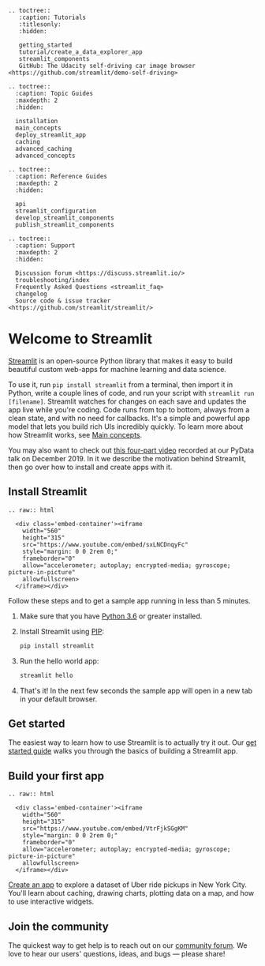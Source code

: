 ```eval_rst
.. toctree::
   :caption: Tutorials
   :titlesonly:
   :hidden:

   getting_started
   tutorial/create_a_data_explorer_app
   streamlit_components
   GitHub: The Udacity self-driving car image browser <https://github.com/streamlit/demo-self-driving>

.. toctree::
  :caption: Topic Guides
  :maxdepth: 2
  :hidden:

  installation
  main_concepts
  deploy_streamlit_app
  caching
  advanced_caching
  advanced_concepts

.. toctree::
  :caption: Reference Guides
  :maxdepth: 2
  :hidden:

  api
  streamlit_configuration
  develop_streamlit_components
  publish_streamlit_components

.. toctree::
  :caption: Support
  :maxdepth: 2
  :hidden:

  Discussion forum <https://discuss.streamlit.io/>
  troubleshooting/index
  Frequently Asked Questions <streamlit_faq>
  changelog
  Source code & issue tracker <https://github.com/streamlit/streamlit/>
```

# Welcome to Streamlit

[Streamlit](https://streamlit.io) is an open-source Python library that makes it
easy to build beautiful custom web-apps for machine learning and data science.

To use it, run `pip install streamlit` from a terminal, then import it in Python, write a couple lines
of code, and run your script with `streamlit run [filename]`. Streamlit watches
for changes on each save and updates the app live while you're coding. Code
runs from top to bottom, always from a clean state, and with no need for
callbacks. It's a simple and powerful app model that lets you build rich UIs
incredibly quickly. To learn more about how Streamlit works, see [Main
concepts](main_concepts.md).

You may also want to check out [this four-part
video](https://www.youtube.com/watch?v=R2nr1uZ8ffc&list=PLgkF0qak9G49QlteBtxUIPapT8TzfPuB8)
recorded at our PyData talk on December 2019. In it we describe the motivation
behind Streamlit, then go over how to install and create apps with it.

## Install Streamlit

```eval_rst
.. raw:: html

  <div class='embed-container'><iframe
    width="560"
    height="315"
    src="https://www.youtube.com/embed/sxLNCDnqyFc"
    style="margin: 0 0 2rem 0;"
    frameborder="0"
    allow="accelerometer; autoplay; encrypted-media; gyroscope; picture-in-picture"
    allowfullscreen>
  </iframe></div>
```

Follow these steps and to get a sample app running in less than 5 minutes.

1. Make sure that you have [Python 3.6](https://www.python.org/downloads/) or greater installed.
1. Install Streamlit using [PIP](https://pip.pypa.io/en/stable/installing/):

   ```bash
   pip install streamlit
   ```

1. Run the hello world app:

   ```bash
   streamlit hello
   ```

1. That's it! In the next few seconds the sample app will open in a new tab in
   your default browser.

## Get started

The easiest way to learn how to use Streamlit is to actually try it out. Our
[get started guide](getting_started.md) walks you through the basics
of building a Streamlit app.

## Build your first app

```eval_rst
.. raw:: html

  <div class='embed-container'><iframe
    width="560"
    height="315"
    src="https://www.youtube.com/embed/VtrFjkSGgKM"
    style="margin: 0 0 2rem 0;"
    frameborder="0"
    allow="accelerometer; autoplay; encrypted-media; gyroscope; picture-in-picture"
    allowfullscreen>
  </iframe></div>
```

[Create an app](tutorial/create_a_data_explorer_app.md) to explore a dataset of
Uber ride pickups in New York City. You'll learn about caching, drawing charts,
plotting data on a map, and how to use interactive widgets.

## Join the community

The quickest way to get help is to reach out on our [community
forum](https://discuss.streamlit.io/). We love to hear our users' questions,
ideas, and bugs — please share!
